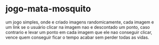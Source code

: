 # jogo-mata-mosquito
um jogo simples, onde e criado imagens randomicamente, cada imagem e um link se o usuário clicar na imagem nao e descontado um ponto, caso contrario e levar um ponto em cada imagem que ele nao conseguir clicar, vence quem conseguir ficar o tempo acabar sem perder todas as vidas.
